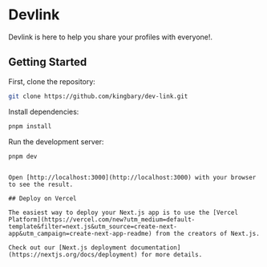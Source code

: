 # Devlink

Devlink is here to help you share your profiles with everyone!.

## Getting Started

First, clone the repository:

```bash
git clone https://github.com/kingbary/dev-link.git
```

Install dependencies:

```bash
pnpm install
```

Run the development server:

```bash
pnpm dev

```

```

Open [http://localhost:3000](http://localhost:3000) with your browser to see the result.

## Deploy on Vercel

The easiest way to deploy your Next.js app is to use the [Vercel Platform](https://vercel.com/new?utm_medium=default-template&filter=next.js&utm_source=create-next-app&utm_campaign=create-next-app-readme) from the creators of Next.js.

Check out our [Next.js deployment documentation](https://nextjs.org/docs/deployment) for more details.
```
